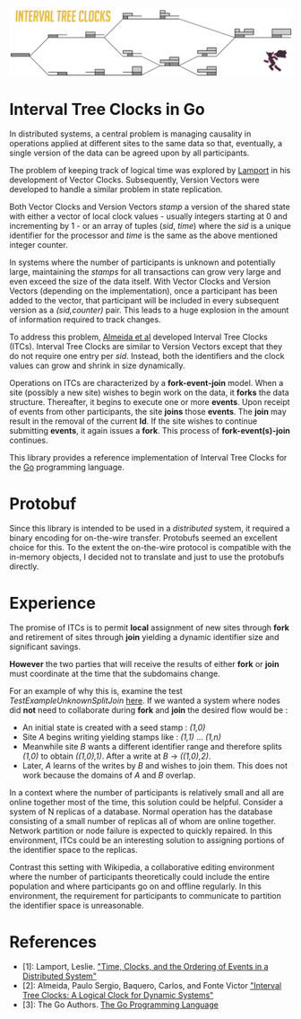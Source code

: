 ![Interval Tree Clocks](./doc/images/header.png)
# Interval Tree Clocks in Go

In distributed systems, a central problem is managing causality in
operations applied at different sites to the same data so that,
eventually, a single version of the data can be agreed upon by all
participants. 

The problem of keeping track of logical time was explored by 
[Lamport](#references) in his development of Vector Clocks. Subsequently, Version
Vectors were developed to handle a similar problem in state replication.

Both Vector Clocks and Version Vectors _stamp_ a version of the shared
state with either a vector of local clock values - usually integers
starting at 0 and incrementing by 1 - or an array of tuples (_sid_,
_time_) where the _sid_ is a unique identifier for the processor and
_time_ is the same as the above mentioned integer counter.

In systems where the number of participants is unknown and potentially
large, maintaining the _stamps_ for all transactions can grow very large
and even exceed the size of the data itself. With Vector Clocks and
Version Vectors (depending on the implementation), once a participant
has been added to the vector, that participant will be included in every
subsequent version as a _(sid,counter)_ pair. This leads to a huge
explosion in the amount of information required to track changes.

To address this problem, [Almeida et al](#references) developed Interval
Tree Clocks (ITCs). Interval Tree Clocks are similar to Version Vectors
except that they do not require one entry per _sid_. Instead, both the
identifiers and the clock values can grow and shrink in size
dynamically. 

Operations on ITCs are characterized by a **fork-event-join** model.
When a site (possibly a new site) wishes to begin work on the data, it
**forks** the data structure. Thereafter, it begins to execute one or
more **events**. Upon receipt of events from other participants, the
site **joins** those **events**. The **join** may result in the removal
of the current **Id**. If the site wishes to continue submitting
**events**, it again issues a **fork**. This process of
**fork-event(s)-join** continues.

This library provides a reference implementation of Interval Tree Clocks
for the [Go](#references) programming language.

# Protobuf

Since this library is intended to be used in a *distributed* system, it
required a binary encoding for on-the-wire transfer. Protobufs seemed an
excellent choice for this. To the extent the on-the-wire protocol is
compatible with the in-memory objects, I decided not to translate and
just to use the protobufs directly.

# Experience

The promise of ITCs is to permit **local** assignment of new sites
through **fork** and retirement of sites through **join** yielding a
dynamic identifier size and significant savings.

**However** the two parties that will receive the results of either **fork** or **join** must coordinate at the time that the subdomains change.
 
 For an example of why this is, examine the test _TestExampleUnknownSplitJoin_
[here](./itc_test/Example_test.go). If we wanted a system where nodes did **not** need to collaborate during **fork** and **join** the desired flow would be :

* An initial state is created with a seed stamp : _(1,0)_
* Site _A_ begins writing yielding stamps like : _(1,1)_ ... _(1,n)_
* Meanwhile site _B_ wants a different identifier range and therefore
  splits _(1,0)_ to obtain _((1,0),1)_. After a write at _B_ ->
  _((1,0),2)_.
* Later, _A_ learns of the writes by _B_ and wishes to join them. This
  does not work because the domains of _A_ and _B_ overlap.
  
In a context where the number of participants is relatively small and all are online together most of the time, this solution could be helpful. Consider a system of N replicas of a database. Normal operation has the database consisting of a small number of replicas all of whom are online together. Network partition or node failure is expected to quickly repaired. In this environment, ITCs could be an interesting solution to assigning portions of the identifier space to the replicas.

Contrast this setting with Wikipedia, a collaborative editing environment where the number of participants theoretically could include the entire population and where participants go on and offline regularly. In this environment, the requirement for participants to communicate to partition the identifier space is unreasonable.
 
# References

* [1]: Lamport, Leslie. ["Time, Clocks, and the Ordering of Events in a Distributed
        System"](https://lamport.azurewebsites.net/pubs/time-clocks.pdf)
* [2]: Almeida, Paulo Sergio, Baquero, Carlos, and Fonte Victor ["Interval Tree Clocks: A Logical Clock for Dynamic Systems"](http://gsd.di.uminho.pt/members/cbm/ps/itc2008.pdf)
* [3]: The Go Authors. [The Go Programming Language](https://golang.org)